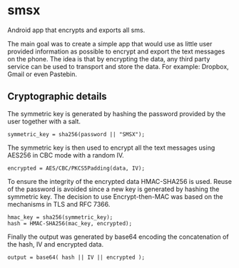 # smsx
Android app that encrypts and exports all sms.

The main goal was to create a simple app that would use as little user
provided information as possible to encrypt and export the text messages on the phone. 
The idea is that by encrypting the data, any third party service can be used to transport and store the data. 
For example: Dropbox, Gmail or even Pastebin.  

## Cryptographic details
The symmetric key is generated by hashing the password provided by the user together with a salt. 
```
symmetric_key = sha256(password || "SMSX");
```
The symmetric key is then used to encrypt all the text messages using AES256 in CBC mode with a random IV.
```
encrypted = AES/CBC/PKCS5Padding(data, IV);
```
To ensure the integrity of the encrypted data HMAC-SHA256 is used. 
Reuse of the password is avoided since a new key is generated by hashing the symmetric key. 
The decision to use Encrypt-then-MAC was based on the mechanisms in TLS and RFC 7366. 
```
hmac_key = sha256(symmetric_key);
hash = HMAC-SHA256(mac_key, encrypted);
```
Finally the output was generated by base64 encoding the concatenation of the hash, IV and encrypted data.
```
output = base64( hash || IV || encrypted );
```
